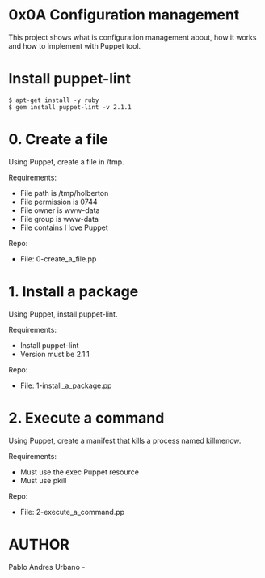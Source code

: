 # 0x0A Configuration management
This project shows what is configuration management about, how it works and how to implement with Puppet tool.

# Install puppet-lint
    $ apt-get install -y ruby
    $ gem install puppet-lint -v 2.1.1

# 0. Create a file
Using Puppet, create a file in /tmp.

Requirements:

* File path is /tmp/holberton
* File permission is 0744
* File owner is www-data
* File group is www-data
* File contains I love Puppet

Repo:
* File: 0-create_a_file.pp

# 1. Install a package
Using Puppet, install puppet-lint.

Requirements:

* Install puppet-lint
* Version must be 2.1.1

Repo:
* File: 1-install_a_package.pp


# 2. Execute a command
Using Puppet, create a manifest that kills a process named killmenow.

Requirements:

* Must use the exec Puppet resource
* Must use pkill

Repo:
* File: 2-execute_a_command.pp


# AUTHOR

Pablo Andres Urbano -